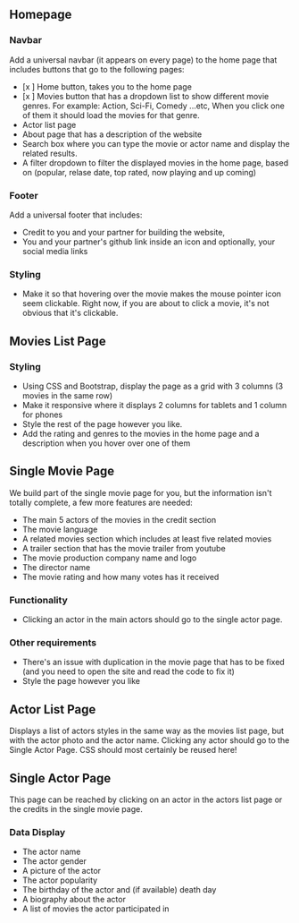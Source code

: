 ## Homepage

### Navbar

Add a universal navbar (it appears on every page) to the home page that includes
buttons that go to the following pages:

- [x ] Home button, takes you to the home page
- [x ] Movies button that has a dropdown list to show different movie genres. For
  example: Action, Sci-Fi, Comedy ...etc, When you click one of them it should
  load the movies for that genre.
- Actor list page
- About page that has a description of the website
- Search box where you can type the movie or actor name and display the
  related results.
- A filter dropdown to filter the displayed movies in the home page, based
  on (popular, relase date, top rated, now playing and up coming)

### Footer

Add a universal footer that includes:

- Credit to you and your partner for building the website,
- You and your partner's github link inside an icon and optionally, your social
  media links

### Styling

- Make it so that hovering over the movie makes the mouse pointer icon seem
  clickable. Right now, if you are about to click a movie, it's not obvious that
  it's clickable.

## Movies List Page

### Styling

- Using CSS and Bootstrap, display the page as a grid with 3 columns (3 movies
  in the same row)
- Make it responsive where it displays 2 columns for tablets and 1 column for
  phones
- Style the rest of the page however you like.
- Add the rating and genres to the movies in the home page and a description
  when you hover over one of them

## Single Movie Page

We build part of the single movie page for you, but the information isn't
totally complete, a few more features are needed:

- The main 5 actors of the movies in the credit section
- The movie language
- A related movies section which includes at least five related movies
- A trailer section that has the movie trailer from youtube
- The movie production company name and logo
- The director name
- The movie rating and how many votes has it received

### Functionality

- Clicking an actor in the main actors should go to the single actor page.

### Other requirements

- There's an issue with duplication in the movie page that has to be fixed (and
  you need to open the site and read the code to fix it)
- Style the page however you like

## Actor List Page

Displays a list of actors styles in the same way as the movies list page, but
with the actor photo and the actor name. Clicking any actor should go to the
Single Actor Page. CSS should most certainly be reused here!

## Single Actor Page

This page can be reached by clicking on an actor in the actors list page or the
credits in the single movie page.

### Data Display

- The actor name
- The actor gender
- A picture of the actor
- The actor popularity
- The birthday of the actor and (if available) death day
- A biography about the actor
- A list of movies the actor participated in
